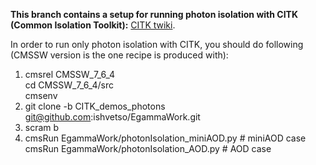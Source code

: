 <b> This branch contains a setup for running photon isolation with CITK (Common Isolation Toolkit):</b> [CITK twiki]. 

In order to run only photon isolation with CITK, you should do following (CMSSW version is the one recipe is produced with):

1. cmsrel CMSSW_7_6_4 <br />
cd CMSSW_7_6_4/src <br />
cmsenv <br />
2. git clone -b  CITK_demos_photons git@github.com:ishvetso/EgammaWork.git 
3. scram b 
4. cmsRun EgammaWork/photonIsolation_miniAOD.py # miniAOD case <br/>
   cmsRun EgammaWork/photonIsolation_AOD.py # AOD case


[CITK twiki]:https://twiki.cern.ch/twiki/bin/viewauth/CMS/CommonIDAndIsolationFW

